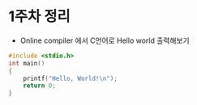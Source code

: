 # 1주차 정리


* Online compiler 에서 C언어로 Hello world 출력해보기

```c
#include <stdio.h>
int main()
{
	printf("Hello, World!\n");
	return 0;
}
```


